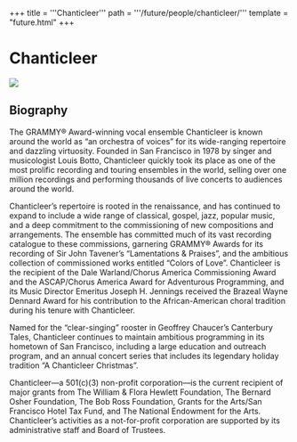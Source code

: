 +++
title = '''Chanticleer'''
path = '''/future/people/chanticleer/'''
template = "future.html"
+++

<h1>Chanticleer</h1>

<img class="speaker-photo" src="https://custom.cvent.com/C3A4539B19F74ABCB6FCE437F6BC0A74/files/event/910aaf2914d44586a56fbd0b3b2c31c0/e7eabffe353d4899a023fe3fcb125919.jpg">
<h2>Biography</h2>
<p>The GRAMMY® Award-winning vocal ensemble Chanticleer is known around the world as “an orchestra of voices” for its wide-ranging repertoire and dazzling virtuosity.  Founded in San Francisco in 1978 by singer and musicologist Louis Botto, Chanticleer quickly took its place as one of the most prolific recording and touring ensembles in the world, selling over one million recordings and performing thousands of live concerts to audiences around the world.

Chanticleer’s repertoire is rooted in the renaissance, and has continued to expand to include a wide range of classical, gospel, jazz, popular music, and a deep commitment to the commissioning of new compositions and arrangements. The ensemble has committed much of its vast recording catalogue to these commissions, garnering GRAMMY® Awards for its recording of Sir John Tavener’s “Lamentations & Praises”, and the ambitious collection of commissioned works entitled “Colors of Love”.  Chanticleer is the recipient of the Dale Warland/Chorus America Commissioning Award and the ASCAP/Chorus America Award for Adventurous Programming, and its Music Director Emeritus Joseph H. Jennings received the Brazeal Wayne Dennard Award for his contribution to the African-American choral tradition during his tenure with Chanticleer.

Named for the “clear-singing” rooster in Geoffrey Chaucer’s Canterbury Tales, Chanticleer continues to maintain ambitious programming in its hometown of San Francisco, including a large education and outreach program, and an annual concert series that includes its legendary holiday tradition “A Chanticleer Christmas”.

Chanticleer—a 501(c)(3) non-profit corporation—is the current recipient of major grants from The William & Flora Hewlett Foundation, The Bernard Osher Foundation, The Bob Ross Foundation, Grants for the Arts/San Francisco Hotel Tax Fund, and The National Endowment for the Arts. Chanticleer’s activities as a not-for-profit corporation are supported by its administrative staff and Board of Trustees.</p>

